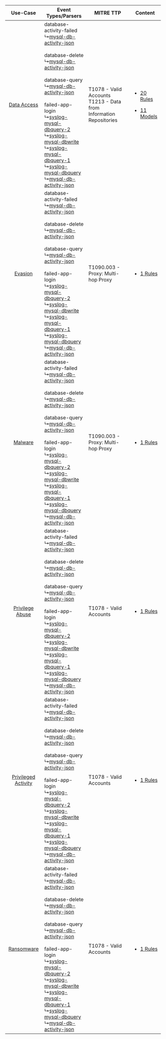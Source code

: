 |    Use-Case    | Event Types/Parsers    | MITRE TTP    | Content    |
|:----:| ---- | ---- | ---- |
|         [Data Access](../../../UseCases/uc_data_access.md)         |  database-activity-failed<br> ↳[mysql-db-activity-json](Ps/pC_mysqldbactivityjson.md)<br><br> database-delete<br> ↳[mysql-db-activity-json](Ps/pC_mysqldbactivityjson.md)<br><br> database-query<br> ↳[mysql-db-activity-json](Ps/pC_mysqldbactivityjson.md)<br><br> failed-app-login<br> ↳[syslog-mysql-dbquery-2](Ps/pC_syslogmysqldbquery2.md)<br> ↳[syslog-mysql-dbwrite](Ps/pC_syslogmysqldbwrite.md)<br> ↳[syslog-mysql-dbquery-1](Ps/pC_syslogmysqldbquery1.md)<br> ↳[syslog-mysql-dbquery](Ps/pC_syslogmysqldbquery.md)<br> ↳[mysql-db-activity-json](Ps/pC_mysqldbactivityjson.md)<br> | T1078 - Valid Accounts<br>T1213 - Data from Information Repositories<br> | [<ul><li>20 Rules</li></ul><ul><li>11 Models</li></ul>](RM/r_m_mysql_mysql_Data_Access.md) |
|    [Evasion](../../../UseCases/uc_evasion.md)    |  database-activity-failed<br> ↳[mysql-db-activity-json](Ps/pC_mysqldbactivityjson.md)<br><br> database-delete<br> ↳[mysql-db-activity-json](Ps/pC_mysqldbactivityjson.md)<br><br> database-query<br> ↳[mysql-db-activity-json](Ps/pC_mysqldbactivityjson.md)<br><br> failed-app-login<br> ↳[syslog-mysql-dbquery-2](Ps/pC_syslogmysqldbquery2.md)<br> ↳[syslog-mysql-dbwrite](Ps/pC_syslogmysqldbwrite.md)<br> ↳[syslog-mysql-dbquery-1](Ps/pC_syslogmysqldbquery1.md)<br> ↳[syslog-mysql-dbquery](Ps/pC_syslogmysqldbquery.md)<br> ↳[mysql-db-activity-json](Ps/pC_mysqldbactivityjson.md)<br> | T1090.003 - Proxy: Multi-hop Proxy<br>    | [<ul><li>1 Rules</li></ul>](RM/r_m_mysql_mysql_Evasion.md)    |
|    [Malware](../../../UseCases/uc_malware.md)    |  database-activity-failed<br> ↳[mysql-db-activity-json](Ps/pC_mysqldbactivityjson.md)<br><br> database-delete<br> ↳[mysql-db-activity-json](Ps/pC_mysqldbactivityjson.md)<br><br> database-query<br> ↳[mysql-db-activity-json](Ps/pC_mysqldbactivityjson.md)<br><br> failed-app-login<br> ↳[syslog-mysql-dbquery-2](Ps/pC_syslogmysqldbquery2.md)<br> ↳[syslog-mysql-dbwrite](Ps/pC_syslogmysqldbwrite.md)<br> ↳[syslog-mysql-dbquery-1](Ps/pC_syslogmysqldbquery1.md)<br> ↳[syslog-mysql-dbquery](Ps/pC_syslogmysqldbquery.md)<br> ↳[mysql-db-activity-json](Ps/pC_mysqldbactivityjson.md)<br> | T1090.003 - Proxy: Multi-hop Proxy<br>    | [<ul><li>1 Rules</li></ul>](RM/r_m_mysql_mysql_Malware.md)    |
|     [Privilege Abuse](../../../UseCases/uc_privilege_abuse.md)     |  database-activity-failed<br> ↳[mysql-db-activity-json](Ps/pC_mysqldbactivityjson.md)<br><br> database-delete<br> ↳[mysql-db-activity-json](Ps/pC_mysqldbactivityjson.md)<br><br> database-query<br> ↳[mysql-db-activity-json](Ps/pC_mysqldbactivityjson.md)<br><br> failed-app-login<br> ↳[syslog-mysql-dbquery-2](Ps/pC_syslogmysqldbquery2.md)<br> ↳[syslog-mysql-dbwrite](Ps/pC_syslogmysqldbwrite.md)<br> ↳[syslog-mysql-dbquery-1](Ps/pC_syslogmysqldbquery1.md)<br> ↳[syslog-mysql-dbquery](Ps/pC_syslogmysqldbquery.md)<br> ↳[mysql-db-activity-json](Ps/pC_mysqldbactivityjson.md)<br> | T1078 - Valid Accounts<br>    | [<ul><li>1 Rules</li></ul>](RM/r_m_mysql_mysql_Privilege_Abuse.md)    |
| [Privileged Activity](../../../UseCases/uc_privileged_activity.md) |  database-activity-failed<br> ↳[mysql-db-activity-json](Ps/pC_mysqldbactivityjson.md)<br><br> database-delete<br> ↳[mysql-db-activity-json](Ps/pC_mysqldbactivityjson.md)<br><br> database-query<br> ↳[mysql-db-activity-json](Ps/pC_mysqldbactivityjson.md)<br><br> failed-app-login<br> ↳[syslog-mysql-dbquery-2](Ps/pC_syslogmysqldbquery2.md)<br> ↳[syslog-mysql-dbwrite](Ps/pC_syslogmysqldbwrite.md)<br> ↳[syslog-mysql-dbquery-1](Ps/pC_syslogmysqldbquery1.md)<br> ↳[syslog-mysql-dbquery](Ps/pC_syslogmysqldbquery.md)<br> ↳[mysql-db-activity-json](Ps/pC_mysqldbactivityjson.md)<br> | T1078 - Valid Accounts<br>    | [<ul><li>1 Rules</li></ul>](RM/r_m_mysql_mysql_Privileged_Activity.md)    |
|          [Ransomware](../../../UseCases/uc_ransomware.md)          |  database-activity-failed<br> ↳[mysql-db-activity-json](Ps/pC_mysqldbactivityjson.md)<br><br> database-delete<br> ↳[mysql-db-activity-json](Ps/pC_mysqldbactivityjson.md)<br><br> database-query<br> ↳[mysql-db-activity-json](Ps/pC_mysqldbactivityjson.md)<br><br> failed-app-login<br> ↳[syslog-mysql-dbquery-2](Ps/pC_syslogmysqldbquery2.md)<br> ↳[syslog-mysql-dbwrite](Ps/pC_syslogmysqldbwrite.md)<br> ↳[syslog-mysql-dbquery-1](Ps/pC_syslogmysqldbquery1.md)<br> ↳[syslog-mysql-dbquery](Ps/pC_syslogmysqldbquery.md)<br> ↳[mysql-db-activity-json](Ps/pC_mysqldbactivityjson.md)<br> | T1078 - Valid Accounts<br>    | [<ul><li>1 Rules</li></ul>](RM/r_m_mysql_mysql_Ransomware.md)    |
